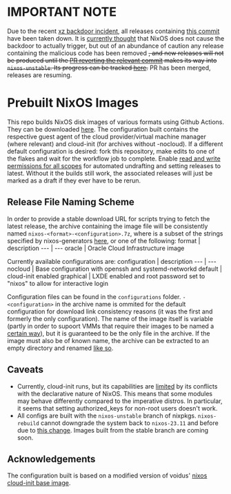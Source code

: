 # IMPORTANT NOTE
Due to the recent [xz backdoor incident](https://discourse.nixos.org/t/cve-2024-3094-malicious-code-in-xz-5-6-0-and-5-6-1-tarballs/42405?u=lun), all releases containing [this commit](https://github.com/NixOS/nixpkgs/commit/5c7c19cc7ef416b2f4a154263c6d04a50bbac86c) have been taken down. It is [currently thought](https://discourse.nixos.org/t/cve-2024-3094-malicious-code-in-xz-5-6-0-and-5-6-1-tarballs/42405/11) that NixOS does not cause the backdoor to actually trigger, but out of an abundance of caution any release containing the malicious code has been removed ~~, and new releases will not be produced until the [PR reverting the relevant commit](https://github.com/NixOS/nixpkgs/pull/300028) makes its way into `nixos-unstable`. Its progress can be tracked [here](https://nixpk.gs/pr-tracker.html?pr=300028).~~ PR has been merged, releases are resuming.

# Prebuilt NixOS Images

This repo builds NixOS disk images of various formats using Github Actions. They can be downloaded [here](https://github.com/physics-enthusiast/nixos-image/releases). The configuration built contains the respective guest agent of the cloud provider/virtual machine manager (where relevant) and cloud-init (for archives without -nocloud). If a different default configuration is desired: fork this repository, make edits to one of the flakes and wait for the workflow job to complete. Enable [read and write permissions for all scopes](https://docs.github.com/en/actions/security-guides/automatic-token-authentication#modifying-the-permissions-for-the-github_token) for automated undrafting and setting releases to latest. Without it the builds still work, the associated releases will just be marked as a draft if they ever have to be rerun.

## Release File Naming Scheme
In order to provide a stable download URL for scripts trying to fetch the latest release, the archive containing the image file will be consistently named `nixos-<format>-<configuration>.7z`, where <format> is a subset of the strings specified by nixos-generators [here](https://github.com/nix-community/nixos-generators/tree/master?tab=readme-ov-file#supported-formats), or one of the following:
format | description
--- | ---
oracle | Oracle Cloud Infrastructure image

Currently available configurations are:
configuration | description
--- | ---
nocloud | Base configuration with openssh and systemd-networkd
default | cloud-init enabled
graphical | LXDE enabled and root password set to "nixos" to allow for interactive login

Configuration files can be found in the `configurations` folder. `-<configuration>` in the archive name is ommited for the default configuration for download link consistency reasons (it was the first and formerly the only configuration).
The name of the image itself is variable (partly in order to supoort VMMs that require their images to be named a [certain way](https://forum.proxmox.com/threads/error-couldnt-determine-format-and-compression-type.70084/post-324541)), but it is guaranteed to be the only file in the archive. If the image must also be of known name, the archive can be extracted to an empty directory and renamed [like so](https://stackoverflow.com/a/70166130).

## Caveats
- Currently, cloud-init runs, but its capabilities are [limited](https://search.nixos.org/options?channel=23.11&show=services.cloud-init.enable&from=0&size=50&sort=relevance&type=packages&query=cloud-init) by its conflicts with the declarative nature of NixOS. This means that some modules may behave differently compared to the imperative distros. In particular, it seems that setting authorized_keys for non-root users doesn't work.
- All configs are built with the `nixos-unstable` branch of nixpkgs. `nixos-rebuild` cannot downgrade the system back to `nixos-23.11` and before due to [this change](https://github.com/NixOS/nixpkgs/pull/278609#issuecomment-1880310532). Images built from the stable branch are coming soon.

## Acknowledgements
The configuration built is based on a modified version of voidus' [nixos cloud-init base image](https://discourse.nixos.org/t/a-cloudinit-image-for-use-in-proxmox/27519).
